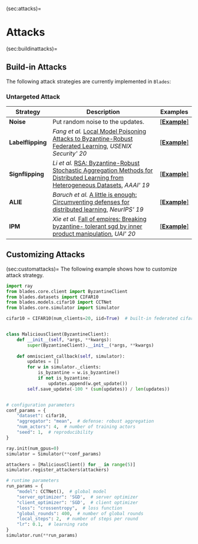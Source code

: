 
(sec:attacks)=

# Attacks
(sec:buildinattacks)=

## Build-in Attacks
The following attack strategies are currently implemented in ``Blades``:
### Untargeted Attack

| Strategy          | Description                                                                                                                                           | Examples                                                                                                        |
| ---------------- | ----------------------------------------------------------------------------------------------------------------------------------------------------- | --------------------------------------------------------------------------------------------------------------- |
| **Noise** | Put random noise to the updates. | [[**Example**]](https://github.com/bladesteam/blades/blob/master/src/blades/attackers/noiseclient.py) |
| **Labelflipping** | *Fang et al.* [Local Model Poisoning Attacks to Byzantine-Robust Federated Learning](https://www.usenix.org/conference/usenixsecurity20/presentation/fang), *USENIX Security' 20* | [[**Example**]](https://github.com/bladesteam/blades/blob/master/src/blades/attackers/labelflippingclient.py) |
| **Signflipping** | *Li et al.* [RSA: Byzantine-Robust Stochastic Aggregation Methods for Distributed Learning from Heterogeneous Datasets](https://ojs.aaai.org/index.php/AAAI/article/view/3968), *AAAI' 19* | [[**Example**]](https://github.com/bladesteam/blades/blob/master/src/blades/attackers/signflippingclient.py) |
| **ALIE** | *Baruch et al.* [A little is enough: Circumventing defenses for distributed learning](https://proceedings.neurips.cc/paper/2019/hash/ec1c59141046cd1866bbbcdfb6ae31d4-Abstract.html), *NeurIPS' 19* | [[**Example**]](https://github.com/bladesteam/blades/blob/master/src/blades/attackers/alieclient.py) |
| **IPM** | *Xie et al.* [Fall of empires: Breaking byzantine- tolerant sgd by inner product manipulation](https://arxiv.org/abs/1903.03936), *UAI' 20* | [[**Example**]](https://github.com/bladesteam/blades/blob/master/src/blades/attackers/ipmclient.py) |


## Customizing Attacks
(sec:customattacks)=
The following example shows how to customize attack strategy.

```python
import ray
from blades.core.client import ByzantineClient
from blades.datasets import CIFAR10
from blades.models.cifar10 import CCTNet
from blades.core.simulator import Simulator

cifar10 = CIFAR10(num_clients=20, iid=True)  # built-in federated cifar10 dataset


class MaliciousClient(ByzantineClient):
    def __init__(self, *args, **kwargs):
        super(ByzantineClient).__init__(*args, **kwargs)
    
    def omniscient_callback(self, simulator):
        updates = []
        for w in simulator._clients:
            is_byzantine = w.is_byzantine()
            if not is_byzantine:
                updates.append(w.get_update())
        self.save_update(-100 * (sum(updates)) / len(updates))


# configuration parameters
conf_params = {
    "dataset": cifar10,
    "aggregator": "mean",  # defense: robust aggregation
    "num_actors": 4,  # number of training actors
    "seed": 1,  # reproducibility
}

ray.init(num_gpus=0)
simulator = Simulator(**conf_params)

attackers = [MaliciousClient() for _ in range(5)]
simulator.register_attackers(attackers)

# runtime parameters
run_params = {
    "model": CCTNet(),  # global model
    "server_optimizer": 'SGD',  # server optimizer
    "client_optimizer": 'SGD',  # client optimizer
    "loss": "crossentropy",  # loss function
    "global_rounds": 400,  # number of global rounds
    "local_steps": 2,  # number of steps per round
    "lr": 0.1,  # learning rate
}
simulator.run(**run_params)

```